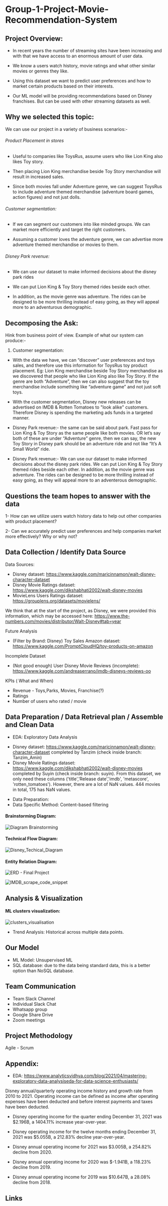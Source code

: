 # Group-1-Project-Movie-Recommendation-System

## Project Overview: 

- In recent years the number of streaming sites have been increasing and with that we have access to an enormous amount of user data. 

- We know a users watch history, movie ratings and what other similar movies or genres they like. 

- Using this dataset we want to predict user preferences and how to market certain products based on their interests. 

- Our ML model will be providing recommendations based on Disney franchises. But can be used with other streaming datasets as well.


## Why we selected this topic: 

We can use our project in a variety of business scenarios:-

###### Product Placement in stores
- Useful to companies like ToysRus, assume users who like Lion King also likes Toy story.

- Then placing Lion King merchandise beside Toy Story merchandise will result in increased sales. 

- Since both movies fall under Adventure genre, we can suggest ToysRus to include adventure themed merchandise (adventure board games, action figures) and not
just dolls.

###### Customer segmentation: 

- If we can segment our customers into like minded groups. We can market more efficiently and target the right customers.

- Assuming a customer loves the adventure genre, we can advertise more adventure themed merchandise or movies to them.

###### Disney Park revenue: 

- We can use our dataset to make informed decisions about the disney park rides 

- We can put Lion King & Toy Story themed rides beside each other. 

- In addition, as the movie genre was adventure. The rides can be designed to be more thrilling instead of easy going, as they will appeal more to an adventurous  demographic.


## Decomposing the Ask: 

Hink from business point of view. Example of what our system can produce:-

1. Customer segmentation:

* With the data we have, we can “discover” user preferences and toys sales, and therefore use this information for ToysRus toy product placement. Eg: Lion King merchandise beside Toy Story merchandise as we discovered that people who like Lion King also like Toy Story. If the genre are both “Adventure”, then we can also suggest that the toy merchandise include something like “adventure game” and not just soft toys.

* With the customer segmentation, Disney new releases can be advertised on IMDB & Rotten Tomatoes to "look alike" customers. Therefore Disney is spending the marketing ads funds in a targeted manner.

* Disney Park revenue:- the same can be said about park. Fast pass for Lion King & Toy Story as the same people like both movies. OR let’s say both of these are under “Adventure” genre, then we can say, the new Toy Story in Disney park should be an adventure ride and not like “It’s A Small World” ride.

* Disney Park revenue:- We can use our dataset to make informed decisions about the disney park rides. We can put Lion King & Toy Story themed rides beside each other. In addition, as the movie genre was adventure. The rides can be designed to be more thrilling instead of easy going, as they will appeal more to an adventerous demographic.

## Questions the team hopes to answer with the data

1- How can we utilize users watch history data to help out other companies with product placement?

2- Can we accurately predict user preferences and help companies market more effectively? Why or why not?


## Data Collection / Identify Data Source

Data Sources: 

- Disney dataset: https://www.kaggle.com/maricinnamon/walt-disney-character-dataset
- Disney Movie Ratings dataset: https://www.kaggle.com/dikshabhati2002/walt-disney-movies
- MovieLens Users Ratings dataset: https://grouplens.org/datasets/movielens/

We think that at the start of the project, as Disney, we were provided this information, which may be accessed here: https://www.the-numbers.com/movies/distributor/Walt-Disney#tab=year

Future Analysis
- (Filter by Brand: Disney) Toy Sales Amazon dataset: https://www.kaggle.com/PromptCloudHQ/toy-products-on-amazon

Incomplete Dataset
- (Not good enough) User Disney Movie Reviews (incomplete): https://www.kaggle.com/andreaserrano/imdb-disneys-reviews-oo

KPIs ( What and When)

- Revenue - Toys,Parks, Movies, Franchise(?)
- Ratings
- Number of users who rated / movie

## Data Preparation / Data Retrieval plan /  Assemble and Clean Data

- EDA: Exploratory Data Analysis
* Disney dataset: https://www.kaggle.com/maricinnamon/walt-disney-character-dataset completed by Tanzim (check inside branch: Tanzim_Amin)
* Disney Movie Ratings dataset: https://www.kaggle.com/dikshabhati2002/walt-disney-movies completed by Suyin (check inside branch: suyin). From this dataset, we only need these columns ('title','Release date','imdb', 'metascore', 'rotten_tomatoes'). However, there are a lot of NaN values. 444 movies in total, 175 has NaN values.

- Data Preparation:
- Data Specific Method: Content-based filtering

#### Brainstorming Diagram: 

![Diagram Brainstorming](https://user-images.githubusercontent.com/93067732/161170113-75ebb248-54ca-4963-b9bd-8930a1a5d5fe.JPG)

#### Technical Flow Diagram: 

![Disney_Techical_Diagram](https://user-images.githubusercontent.com/93067732/161170074-14f3234e-5f84-410b-b2b8-eabd703e5680.png)

#### Entity Relation Diagram: 

![ERD - Final Project ](https://user-images.githubusercontent.com/93067732/161170097-adc63260-ecbd-4b2b-8eba-1b360be93a0d.png)


![IMDB_scrape_code_snippet](https://user-images.githubusercontent.com/93067732/161175514-9ce1a90f-3031-4de9-8e33-19427e5a5b43.png)


## Analysis & Visualization

#### ML clusters visualization:

![clusters_visualisation](https://user-images.githubusercontent.com/93067732/161175905-651ea995-ca96-41fb-9f7d-e8cd917385ed.png)


- Trend Analysis: Historical across multiple data points.

## Our Model

- ML Model: Unsupervised ML
- SQL database: due to the data being standard data, this is a better option than NoSQL database.

## Team Communication

- Team Slack Channel
- Individual Slack Chat
- Whatsapp group
- Google Share Drive
- Zoom meetings

## Project Methodology
Agile - Scrum

## Appendix: 
* EDA: https://www.analyticsvidhya.com/blog/2021/04/mastering-exploratory-data-analysiseda-for-data-science-enthusiasts/

Disney annual/quarterly operating income history and growth rate from 2010 to 2021. Operating income can be defined as income after operating expenses have been deducted and before interest payments and taxes have been deducted.

- Disney operating income for the quarter ending December 31, 2021 was $2.196B, a 1404.11% increase year-over-year.

- Disney operating income for the twelve months ending December 31, 2021 was $5.055B, a 212.83% decline year-over-year.

- Disney annual operating income for 2021 was $3.005B, a 254.82% decline from 2020.

- Disney annual operating income for 2020 was $-1.941B, a 118.23% decline from 2019.

- Disney annual operating income for 2019 was $10.647B, a 28.08% decline from 2018.


## Links
